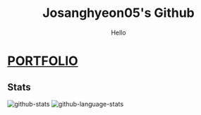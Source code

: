 <h1 align="center">Josanghyeon05's Github</h1>
<p align="center">Hello</p>

<h1><a href="https://josanghyeon.vercel.app/">PORTFOLIO</a></h1>

## Stats
![github-stats](https://github-readme-stats.vercel.app/api?username=SHCho5921&count_private=true&theme=dracula) ![github-language-stats](https://github-readme-stats.vercel.app/api/top-langs/?username=SHCho5921&show_icons=true&hide_border=true&title_color=004386&icon_color=004386&layout=compact)
